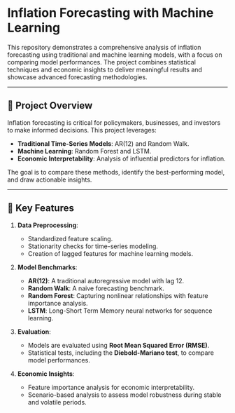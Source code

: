 # Inflation Forecasting with Machine Learning

This repository demonstrates a comprehensive analysis of inflation forecasting using traditional and machine learning models, with a focus on comparing model performances. The project combines statistical techniques and economic insights to deliver meaningful results and showcase advanced forecasting methodologies.

---

## 📌 **Project Overview**

Inflation forecasting is critical for policymakers, businesses, and investors to make informed decisions. This project leverages:

- **Traditional Time-Series Models**: AR(12) and Random Walk.
- **Machine Learning**: Random Forest and LSTM.
- **Economic Interpretability**: Analysis of influential predictors for inflation.

The goal is to compare these methods, identify the best-performing model, and draw actionable insights.

---

## 🚀 **Key Features**

1. **Data Preprocessing**:
   - Standardized feature scaling.
   - Stationarity checks for time-series modeling.
   - Creation of lagged features for machine learning models.

2. **Model Benchmarks**:
   - **AR(12)**: A traditional autoregressive model with lag 12.
   - **Random Walk**: A naive forecasting benchmark.
   - **Random Forest**: Capturing nonlinear relationships with feature importance analysis.
   - **LSTM**: Long-Short Term Memory neural networks for sequence learning.

3. **Evaluation**:
   - Models are evaluated using **Root Mean Squared Error (RMSE)**.
   - Statistical tests, including the **Diebold-Mariano test**, to compare model performances.

4. **Economic Insights**:
   - Feature importance analysis for economic interpretability.
   - Scenario-based analysis to assess model robustness during stable and volatile periods.